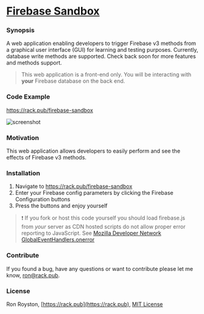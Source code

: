 # [Firebase Sandbox](http://rack.pub/firebase-sandbox)
### Synopsis

A web application enabling developers to trigger Firebase v3 methods from a graphical user interface (GUI) for learning and testing purposes. Currently, database write methods are supported. Check back soon for more features and methods support.

> This web application is a front-end only. You will be interacting with **your** Firebase database on the back end. 

### Code Example

https://rack.pub/firebase-sandbox

<img src="https://github.com/rhroyston/rhroyston.github.io/blob/master/firebase-sandbox.jpg" alt="screenshot">

### Motivation

This web application allows developers to easily perform and see the effects of Firebase v3 methods.

### Installation

1. Navigate to https://rack.pub/firebase-sandbox
2. Enter your Firebase config parameters by clicking the Firebase Configuration buttons
3. Press the buttons and enjoy yourself

> :exclamation: If you fork or host this code yourself you should load firebase.js from _your_ server as CDN hosted scripts do not allow proper error reporting to JavaScript. See [Mozilla Developer Network GlobalEventHandlers.onerror](https://developer.mozilla.org/en-US/docs/Web/API/GlobalEventHandlers/onerror#Notes)

### Contribute

If you found a bug, have any questions or want to contribute please let me know, [ron@rack.pub](mailto:ron@rack.pub).

### License

Ron Royston, [https://rack.pub](https://rack.pub), [MIT License](https://en.wikipedia.org/wiki/MIT_License)